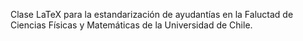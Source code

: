 Clase LaTeX para la estandarización de ayudantías en la Faluctad de Ciencias Físicas y Matemáticas de la Universidad de Chile.

